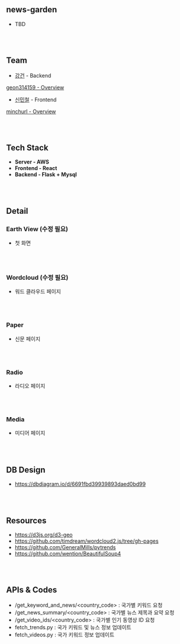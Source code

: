 

## news-garden
- TBD

<br>
<br>

## Team

- [강건](https://www.notion.so/a9f5fe76226a458b976db96edcffcf20?pvs=21) - Backend

[geon314159 - Overview](https://github.com/geon314159)

- [신민철](https://www.notion.so/82622d0cbda3422a93ec0754d80feb79?pvs=21) - Frontend

[minchurl - Overview](https://github.com/minchurl)

<br>
<br>

## Tech Stack

- **Server - AWS**
- **Frontend - React**
- **Backend - Flask + Mysql**

<br>
<br>

## Detail

### Earth View (수정 필요)
- 첫 화면

<br>
<br>

### Wordcloud (수정 필요)
- 워드 클라우드 페이지

<br>
<br>

### Paper
- 신문 페이지

<br>
<br>

### Radio
- 라디오 페이지

<br>
<br>

### Media
- 미디어 페이지

<br>
<br>

## DB Design
- https://dbdiagram.io/d/6691fbd39939893daed0bd99

<br>
<br>

## Resources
- https://d3js.org/d3-geo
- https://github.com/timdream/wordcloud2.js/tree/gh-pages
- https://github.com/GeneralMills/pytrends
- https://github.com/wention/BeautifulSoup4

<br>
<br>

## APIs & Codes
  - /get_keyword_and_news/<country_code> : 국가별 키워드 요청
  - /get_news_summary/<country_code> : 국가별 뉴스 제목과 요약 요청
  - /get_video_ids/<country_code> : 국가별 인기 동영상 ID 요청
  - fetch_trends.py : 국가 키워드 및 뉴스 정보 업데이트
  - fetch_videos.py : 국가 키워드 정보 업데이트